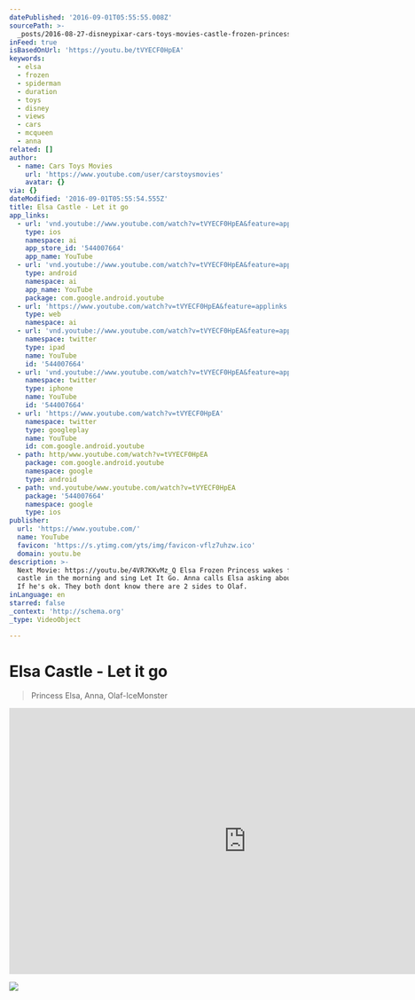 ```yaml
---
datePublished: '2016-09-01T05:55:55.008Z'
sourcePath: >-
  _posts/2016-08-27-disneypixar-cars-toys-movies-castle-frozen-princess-elsa-le.md
inFeed: true
isBasedOnUrl: 'https://youtu.be/tVYECF0HpEA'
keywords:
  - elsa
  - frozen
  - spiderman
  - duration
  - toys
  - disney
  - views
  - cars
  - mcqueen
  - anna
related: []
author:
  - name: Cars Toys Movies
    url: 'https://www.youtube.com/user/carstoysmovies'
    avatar: {}
via: {}
dateModified: '2016-09-01T05:55:54.555Z'
title: Elsa Castle - Let it go
app_links:
  - url: 'vnd.youtube://www.youtube.com/watch?v=tVYECF0HpEA&feature=applinks'
    type: ios
    namespace: ai
    app_store_id: '544007664'
    app_name: YouTube
  - url: 'vnd.youtube://www.youtube.com/watch?v=tVYECF0HpEA&feature=applinks'
    type: android
    namespace: ai
    app_name: YouTube
    package: com.google.android.youtube
  - url: 'https://www.youtube.com/watch?v=tVYECF0HpEA&feature=applinks'
    type: web
    namespace: ai
  - url: 'vnd.youtube://www.youtube.com/watch?v=tVYECF0HpEA&feature=applinks'
    namespace: twitter
    type: ipad
    name: YouTube
    id: '544007664'
  - url: 'vnd.youtube://www.youtube.com/watch?v=tVYECF0HpEA&feature=applinks'
    namespace: twitter
    type: iphone
    name: YouTube
    id: '544007664'
  - url: 'https://www.youtube.com/watch?v=tVYECF0HpEA'
    namespace: twitter
    type: googleplay
    name: YouTube
    id: com.google.android.youtube
  - path: http/www.youtube.com/watch?v=tVYECF0HpEA
    package: com.google.android.youtube
    namespace: google
    type: android
  - path: vnd.youtube/www.youtube.com/watch?v=tVYECF0HpEA
    package: '544007664'
    namespace: google
    type: ios
publisher:
  url: 'https://www.youtube.com/'
  name: YouTube
  favicon: 'https://s.ytimg.com/yts/img/favicon-vflz7uhzw.ico'
  domain: youtu.be
description: >-
  Next Movie: https://youtu.be/4VR7KKvMz_Q Elsa Frozen Princess wakes from her
  castle in the morning and sing Let It Go. Anna calls Elsa asking about Olaf,
  If he's ok. They both dont know there are 2 sides to Olaf.
inLanguage: en
starred: false
_context: 'http://schema.org'
_type: VideoObject

---
```

# Elsa Castle - Let it go

> Princess Elsa, Anna, Olaf-IceMonster

<iframe src="https://cdn.embedly.com/widgets/media.html?src=https%3A%2F%2Fwww.youtube.com%2Fembed%2FtVYECF0HpEA%3Ffeature%3Doembed&amp;url=http%3A%2F%2Fwww.youtube.com%2Fwatch%3Fv%3DtVYECF0HpEA&amp;image=https%3A%2F%2Fi.ytimg.com%2Fvi%2FtVYECF0HpEA%2Fhqdefault.jpg&amp;key=b7d04c9b404c499eba89ee7072e1c4f7&amp;type=text%2Fhtml&amp;schema=youtube" width="854" height="480" scrolling="no" frameborder="0" allowfullscreen="" style=""></iframe>

![](https://the-grid-user-content.s3-us-west-2.amazonaws.com/d7155ac3-e8b1-497e-81a3-aecafdf76b3f.jpg)